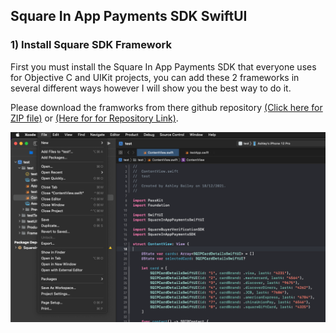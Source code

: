 ## Square In App Payments SDK SwiftUI

### 1) Install Square SDK Framework
First you must install the Square In App Payments SDK that everyone uses for Objective C and UIKit projects, you can add these 2 frameworks in several different ways however I will show you the best way to do it.

Please download the framworks from there github repository [(Click here for ZIP file)](https://github.com/square/in-app-payments-ios/releases/download/1.5.4/SquareInAppPaymentsSDKs.zip) or [(Here for for Repository Link)](https://github.com/square/in-app-payments-ios/).

<img src="./images/XcodeFilesDropdown.png">